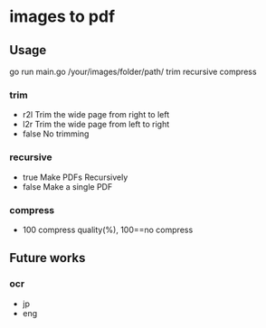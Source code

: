 # images to pdf
## Usage
go run main.go /your/images/folder/path/ trim recursive compress
### trim
- r2l     Trim the wide page from right to left
- l2r     Trim the wide page from left to right
- false   No trimming
### recursive
- true    Make PDFs Recursively
- false   Make a single PDF

### compress
- 100     compress quality(%), 100==no compress

## Future works
### ocr
- jp
- eng
